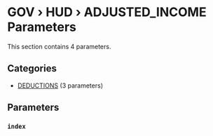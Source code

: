 # GOV › HUD › ADJUSTED_INCOME Parameters

This section contains 4 parameters.

## Categories

- [DEDUCTIONS](deductions/index.md) (3 parameters)

## Parameters

### `index`

